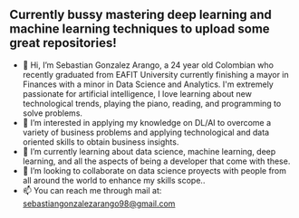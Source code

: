 ## Currently bussy mastering deep learning and machine learning techniques to upload some great repositories!
- 👋 Hi, I’m Sebastian Gonzalez Arango, a 24 year old Colombian who recently graduated from EAFIT University currently finishing a mayor in Finances with a minor in Data Science and Analytics. I'm extremely passionate for artificial intelligence, I love learning about new technological trends, playing the piano, reading, and programming to solve problems.
- 👀 I’m interested in applying my knowledge on DL/AI to overcome a variety of business problems and applying technological and data oriented skills to obtain business insights.
- 🌱 I’m currently learning about data science, machine learning, deep learning, and all the aspects of being a developer that come with these.
- 💞️ I’m looking to collaborate on data science proyects with people from all around the world to enhance my skills scope..
- 📫 You can reach me through mail at: sebastiangonzalezarango98@gmail.com

<!---
SebastianGonzalezA98/SebastianGonzalezA98 is a ✨ special ✨ repository because its `README.md` (this file) appears on your GitHub profile.
You can click the Preview link to take a look at your changes.
--->
